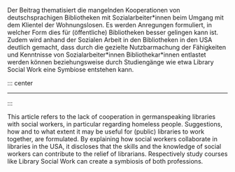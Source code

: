 Der Beitrag thematisiert die mangelnden Kooperationen von deutschsprachigen Bibliotheken mit Sozialarbeiter\*innen beim Umgang mit dem Klientel der Wohnungslosen. Es werden Anregungen formuliert, in welcher Form dies für (öffentliche) Bibliotheken besser gelingen kann ist. Zudem wird anhand der Sozialen Arbeit in den Bibliotheken in den USA deutlich gemacht, dass durch die gezielte Nutzbarmachung der Fähigkeiten und Kenntnisse von Sozialarbeiter\*innen Bibliothekar\*innen entlastet werden können beziehungsweise durch Studiengänge wie etwa Library Social Work eine Symbiose entstehen kann. 

::: center
***
:::

This article refers to the lack of cooperation in germanspeaking libraries with social workers, in particular regarding homeless people. Suggestions, how and to what extent it may be useful for (public) libraries to work together, are formulated. By explaining how social workers collaborate in libraries in the USA, it discloses that the skills and the knowledge of social workers can contribute to the relief of librarians. Respectively study courses like Library Social Work can create a symbiosis of both professions. 

